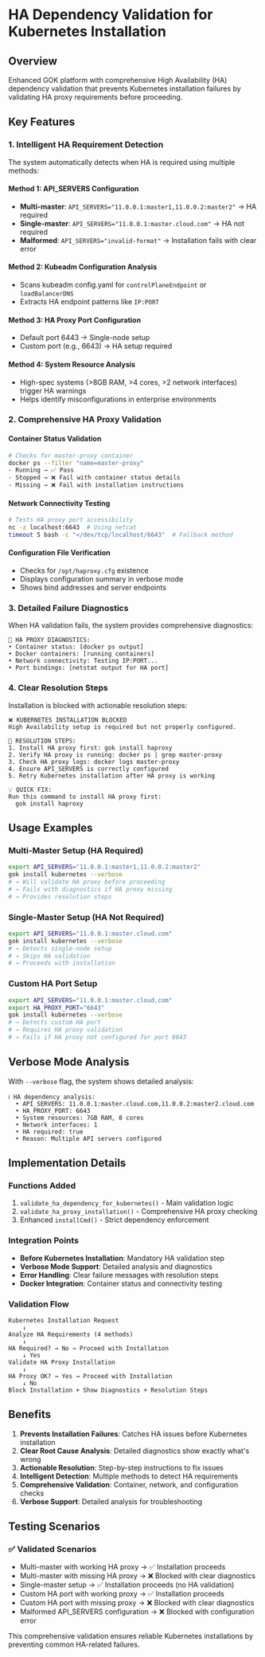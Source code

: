 # HA Dependency Validation for Kubernetes Installation

## Overview
Enhanced GOK platform with comprehensive High Availability (HA) dependency validation that prevents Kubernetes installation failures by validating HA proxy requirements before proceeding.

## Key Features

### 1. Intelligent HA Requirement Detection
The system automatically detects when HA is required using multiple methods:

#### Method 1: API_SERVERS Configuration
- **Multi-master**: `API_SERVERS="11.0.0.1:master1,11.0.0.2:master2"` → HA required
- **Single-master**: `API_SERVERS="11.0.0.1:master.cloud.com"` → HA not required
- **Malformed**: `API_SERVERS="invalid-format"` → Installation fails with clear error

#### Method 2: Kubeadm Configuration Analysis
- Scans kubeadm config.yaml for `controlPlaneEndpoint` or `loadBalancerDNS`
- Extracts HA endpoint patterns like `IP:PORT`

#### Method 3: HA Proxy Port Configuration
- Default port 6443 → Single-node setup
- Custom port (e.g., 6643) → HA setup required

#### Method 4: System Resource Analysis
- High-spec systems (>8GB RAM, >4 cores, >2 network interfaces) trigger HA warnings
- Helps identify misconfigurations in enterprise environments

### 2. Comprehensive HA Proxy Validation

#### Container Status Validation
```bash
# Checks for master-proxy container
docker ps --filter "name=master-proxy"
- Running → ✅ Pass
- Stopped → ❌ Fail with container status details
- Missing → ❌ Fail with installation instructions
```

#### Network Connectivity Testing
```bash
# Tests HA proxy port accessibility
nc -z localhost:6643  # Using netcat
timeout 5 bash -c "</dev/tcp/localhost/6643"  # Fallback method
```

#### Configuration File Verification
- Checks for `/opt/haproxy.cfg` existence
- Displays configuration summary in verbose mode
- Shows bind addresses and server endpoints

### 3. Detailed Failure Diagnostics

When HA validation fails, the system provides comprehensive diagnostics:

```
🔧 HA PROXY DIAGNOSTICS:
• Container status: [docker ps output]
• Docker containers: [running containers]
• Network connectivity: Testing IP:PORT...
• Port bindings: [netstat output for HA port]
```

### 4. Clear Resolution Steps

Installation is blocked with actionable resolution steps:

```
❌ KUBERNETES INSTALLATION BLOCKED
High Availability setup is required but not properly configured.

🔧 RESOLUTION STEPS:
1. Install HA proxy first: gok install haproxy
2. Verify HA proxy is running: docker ps | grep master-proxy
3. Check HA proxy logs: docker logs master-proxy
4. Ensure API_SERVERS is correctly configured
5. Retry Kubernetes installation after HA proxy is working

💡 QUICK FIX:
Run this command to install HA proxy first:
  gok install haproxy
```

## Usage Examples

### Multi-Master Setup (HA Required)
```bash
export API_SERVERS="11.0.0.1:master1,11.0.0.2:master2"
gok install kubernetes --verbose
# → Will validate HA proxy before proceeding
# → Fails with diagnostics if HA proxy missing
# → Provides resolution steps
```

### Single-Master Setup (HA Not Required)
```bash
export API_SERVERS="11.0.0.1:master.cloud.com"
gok install kubernetes --verbose
# → Detects single-node setup
# → Skips HA validation
# → Proceeds with installation
```

### Custom HA Port Setup
```bash
export API_SERVERS="11.0.0.1:master.cloud.com"
export HA_PROXY_PORT="6643"
gok install kubernetes --verbose
# → Detects custom HA port
# → Requires HA proxy validation
# → Fails if HA proxy not configured for port 6643
```

## Verbose Mode Analysis

With `--verbose` flag, the system shows detailed analysis:

```
ℹ️ HA dependency analysis:
  • API_SERVERS: 11.0.0.1:master.cloud.com,11.0.0.2:master2.cloud.com
  • HA_PROXY_PORT: 6643
  • System resources: 7GB RAM, 8 cores
  • Network interfaces: 1
  • HA required: true
  • Reason: Multiple API servers configured
```

## Implementation Details

### Functions Added
1. `validate_ha_dependency_for_kubernetes()` - Main validation logic
2. `validate_ha_proxy_installation()` - Comprehensive HA proxy checking
3. Enhanced `installCmd()` - Strict dependency enforcement

### Integration Points
- **Before Kubernetes Installation**: Mandatory HA validation step
- **Verbose Mode Support**: Detailed analysis and diagnostics
- **Error Handling**: Clear failure messages with resolution steps
- **Docker Integration**: Container status and connectivity testing

### Validation Flow
```
Kubernetes Installation Request
    ↓
Analyze HA Requirements (4 methods)
    ↓
HA Required? → No → Proceed with Installation
    ↓ Yes
Validate HA Proxy Installation
    ↓
HA Proxy OK? → Yes → Proceed with Installation
    ↓ No
Block Installation + Show Diagnostics + Resolution Steps
```

## Benefits

1. **Prevents Installation Failures**: Catches HA issues before Kubernetes installation
2. **Clear Root Cause Analysis**: Detailed diagnostics show exactly what's wrong
3. **Actionable Resolution**: Step-by-step instructions to fix issues
4. **Intelligent Detection**: Multiple methods to detect HA requirements
5. **Comprehensive Validation**: Container, network, and configuration checks
6. **Verbose Support**: Detailed analysis for troubleshooting

## Testing Scenarios

### ✅ Validated Scenarios
- Multi-master with working HA proxy → ✅ Installation proceeds
- Multi-master with missing HA proxy → ❌ Blocked with clear diagnostics
- Single-master setup → ✅ Installation proceeds (no HA validation)
- Custom HA port with working proxy → ✅ Installation proceeds
- Custom HA port with missing proxy → ❌ Blocked with clear diagnostics
- Malformed API_SERVERS configuration → ❌ Blocked with configuration error

This comprehensive validation ensures reliable Kubernetes installations by preventing common HA-related failures.

